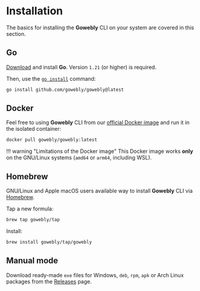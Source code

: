 # Installation

The basics for installing the **Gowebly** CLI on your system are covered in this section.

## Go

[Download][go_download_url] and install **Go**. Version `1.21` (or higher) is required.

Then, use the [`go install`][go_install_url] command:

``` bash
go install github.com/gowebly/gowebly@latest
```

## Docker

Feel free to using **Gowebly** CLI from our [official Docker image][docker_image_url] and run it in the isolated container:

``` bash
docker pull gowebly/gowebly:latest
```

!!! warning "Limitations of the Docker image"
    This Docker image works **only** on the GNU/Linux systems (`amd64` or `arm64`, including WSL).

## Homebrew

GNU/Linux and Apple macOS users available way to install **Gowebly** CLI via [Homebrew][brew_url].

Tap a new formula:

``` bash
brew tap gowebly/tap
```

Install:

``` bash
brew install gowebly/tap/gowebly
```

## Manual mode

Download ready-made `exe` files for Windows, `deb`, `rpm`, `apk` or Arch Linux packages from the [Releases][repo_releases_url] page.

<!-- Links -->

[go_download_url]: https://golang.org/dl/
[go_install_url]: https://golang.org/cmd/go/#hdr-Compile_and_install_packages_and_dependencies
[go_releases_url]: https://github.com/gowebly/gowebly/releases
[docker_image_url]: https://hub.docker.com/repository/docker/gowebly/gowebly
[repo_releases_url]: https://github.com/gowebly/gowebly/releases
[brew_url]: https://brew.sh/